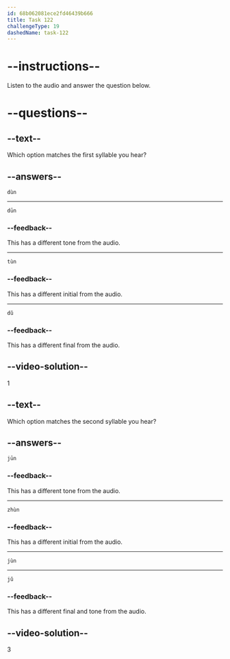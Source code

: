 ```yaml
---
id: 68b062081ece2fd46439b666
title: Task 122
challengeType: 19
dashedName: task-122
---
```


<!-- (Audio) A: dùn, jùn -->

# --instructions--

Listen to the audio and answer the question below.

# --questions--

## --text--

Which option matches the first syllable you hear?

## --answers--

`dùn`

---

`dūn`

### --feedback--

This has a different tone from the audio.

---

`tùn`

### --feedback--

This has a different initial from the audio.

---

`dǔ`

### --feedback--

This has a different final from the audio.

## --video-solution--

1

## --text--

Which option matches the second syllable you hear?

## --answers--

`jūn`

### --feedback--

This has a different tone from the audio.

---

`zhùn`

### --feedback--

This has a different initial from the audio.

---

`jùn`

---

`jǔ`

### --feedback--

This has a different final and tone from the audio.

## --video-solution--

3
